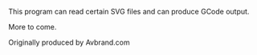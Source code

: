 This program can read certain SVG files and can produce GCode output.

More to come.

Originally produced by Avbrand.com